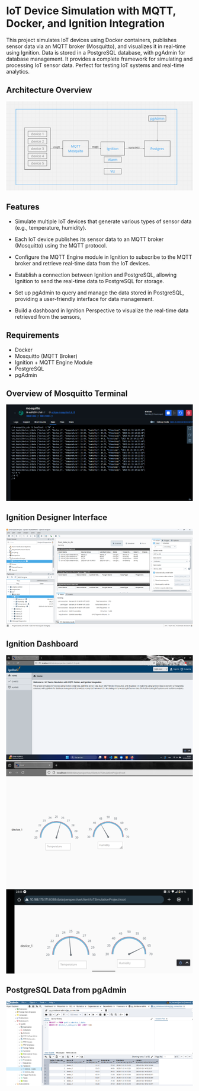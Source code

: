 # IoT Device Simulation with MQTT, Docker, and Ignition Integration

This project simulates IoT devices using Docker containers, publishes sensor data via an MQTT broker (Mosquitto), and visualizes it in real-time using Ignition. Data is stored in a PostgreSQL database, with pgAdmin for database management. It provides a complete framework for simulating and processing IoT sensor data. Perfect for testing IoT systems and real-time analytics.

## Architecture Overview
![Image Description](./images/architecture.png)

## Features

- Simulate multiple IoT devices that generate various types of sensor data (e.g., temperature, humidity).

- Each IoT device publishes its sensor data to an MQTT broker (Mosquitto) using the MQTT protocol.

- Configure the MQTT Engine module in Ignition to subscribe to the MQTT broker and retrieve real-time data from the IoT devices.

- Establish a connection between Ignition and PostgreSQL, allowing Ignition to send the real-time data to PostgreSQL for storage.

- Set up pgAdmin to query and manage the data stored in PostgreSQL, providing a user-friendly interface for data management.

- Build a dashboard in Ignition Perspective to visualize the real-time data retrieved from the sensors, 

## Requirements
- Docker 
- Mosquitto (MQTT Broker)
- Ignition + MQTT Engine Module
- PostgreSQL
- pgAdmin

## Overview of Mosquitto Terminal
![alt text](images/mosquito_.png)


## Ignition Designer Interface

![alt text](images/interface_tags_designer.png)

## Ignition Dashboard
![alt text](images/pages_02.png) 
![alt text](./images/Dashboard_perspective.png)
![alt text](images/iot_dashboard_from_phone.png)


## PostgreSQL Data from pgAdmin

![alt text](images/pg_admin_interface.png)


